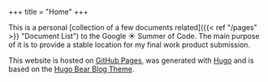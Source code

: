 +++
title = "Home"
+++

This is a personal [collection of a few documents related]({{< ref "/pages" >}} 
"Document List") to the Google :sunny: Summer of Code. The main purpose of it is to 
provide a stable location for my final work product submission.

This website is hosted on [GitHub Pages](https://github.com/zhekemist/gsoc-pages), 
was generated with [Hugo](https://gohugo.io/) and is based on the 
[Hugo Bear Blog Theme](https://github.com/janraasch/hugo-bearblog/).